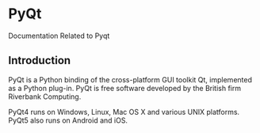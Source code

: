 # PyQt

Documentation Related to Pyqt

## Introduction
PyQt is a Python binding of the cross-platform GUI toolkit Qt, implemented as a Python plug-in. PyQt is free software developed by the British firm Riverbank Computing.

PyQt4 runs on Windows, Linux, Mac OS X and various UNIX platforms. PyQt5 also runs on Android and iOS.
